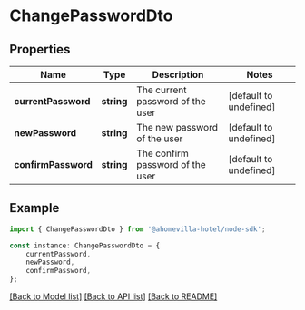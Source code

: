 # ChangePasswordDto


## Properties

Name | Type | Description | Notes
------------ | ------------- | ------------- | -------------
**currentPassword** | **string** | The current password of the user | [default to undefined]
**newPassword** | **string** | The new password of the user | [default to undefined]
**confirmPassword** | **string** | The confirm password of the user | [default to undefined]

## Example

```typescript
import { ChangePasswordDto } from '@ahomevilla-hotel/node-sdk';

const instance: ChangePasswordDto = {
    currentPassword,
    newPassword,
    confirmPassword,
};
```

[[Back to Model list]](../README.md#documentation-for-models) [[Back to API list]](../README.md#documentation-for-api-endpoints) [[Back to README]](../README.md)
